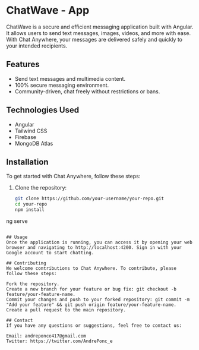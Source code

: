 <h1>ChatWave - App</h1>

ChatWave is a secure and efficient messaging application built with Angular. It allows users to send text messages, images, videos, and more with ease. With Chat Anywhere, your messages are delivered safely and quickly to your intended recipients.

## Features

- Send text messages and multimedia content.
- 100% secure messaging environment.
- Community-driven, chat freely without restrictions or bans.

## Technologies Used

- Angular
- Tailwind CSS
- Firebase
- MongoDB Atlas

## Installation

To get started with Chat Anywhere, follow these steps:

1. Clone the repository:
   ```bash
   git clone https://github.com/your-username/your-repo.git
   cd your-repo
   npm install
  ng serve
  ```

## Usage
Once the application is running, you can access it by opening your web browser and navigating to http://localhost:4200. Sign in with your Google account to start chatting.

## Contributing
We welcome contributions to Chat Anywhere. To contribute, please follow these steps:

Fork the repository.
Create a new branch for your feature or bug fix: git checkout -b feature/your-feature-name.
Commit your changes and push to your forked repository: git commit -m "Add your feature" && git push origin feature/your-feature-name.
Create a pull request to the main repository.

## Contact
If you have any questions or suggestions, feel free to contact us:

Email: andreponce417@gmail.com
Twitter: https://twitter.com/AndrePonc_e


